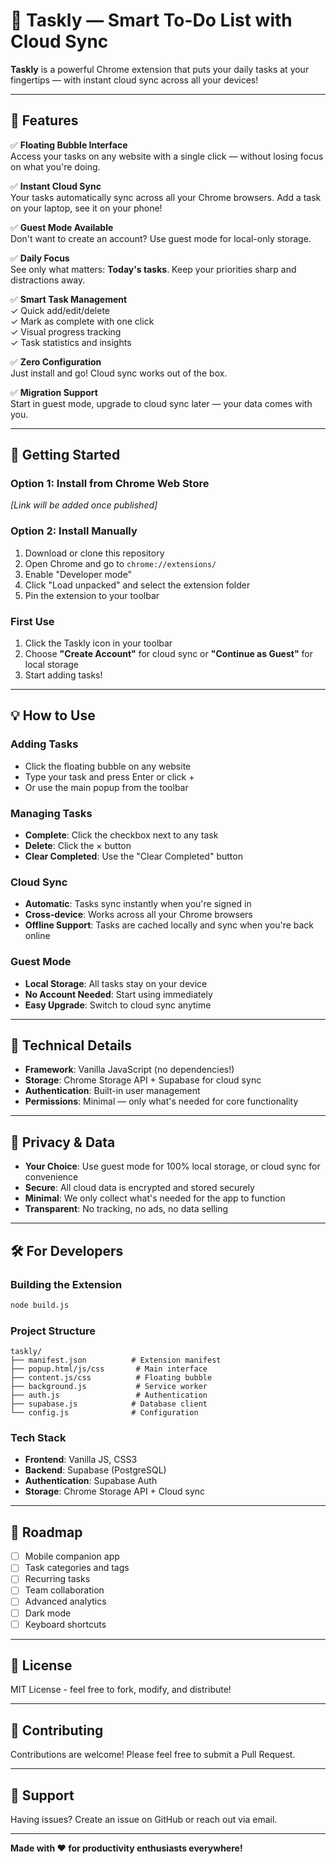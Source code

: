 # 🌟 Taskly — Smart To-Do List with Cloud Sync

**Taskly** is a powerful Chrome extension that puts your daily tasks at your fingertips — with instant cloud sync across all your devices!

---

## 📌 Features

✅ **Floating Bubble Interface**  
Access your tasks on any website with a single click — without losing focus on what you're doing.

✅ **Instant Cloud Sync**  
Your tasks automatically sync across all your Chrome browsers. Add a task on your laptop, see it on your phone!

✅ **Guest Mode Available**  
Don't want to create an account? Use guest mode for local-only storage.

✅ **Daily Focus**  
See only what matters: **Today's tasks**. Keep your priorities sharp and distractions away.

✅ **Smart Task Management**  
✓ Quick add/edit/delete  
✓ Mark as complete with one click  
✓ Visual progress tracking  
✓ Task statistics and insights  

✅ **Zero Configuration**  
Just install and go! Cloud sync works out of the box.

✅ **Migration Support**  
Start in guest mode, upgrade to cloud sync later — your data comes with you.

---

## 🚀 Getting Started

### Option 1: Install from Chrome Web Store
*[Link will be added once published]*

### Option 2: Install Manually
1. Download or clone this repository
2. Open Chrome and go to `chrome://extensions/`
3. Enable "Developer mode" 
4. Click "Load unpacked" and select the extension folder
5. Pin the extension to your toolbar

### First Use
1. Click the Taskly icon in your toolbar
2. Choose **"Create Account"** for cloud sync or **"Continue as Guest"** for local storage
3. Start adding tasks!

---

## 💡 How to Use

### Adding Tasks
- Click the floating bubble on any website
- Type your task and press Enter or click +
- Or use the main popup from the toolbar

### Managing Tasks  
- **Complete**: Click the checkbox next to any task
- **Delete**: Click the × button  
- **Clear Completed**: Use the "Clear Completed" button

### Cloud Sync
- **Automatic**: Tasks sync instantly when you're signed in
- **Cross-device**: Works across all your Chrome browsers
- **Offline Support**: Tasks are cached locally and sync when you're back online

### Guest Mode
- **Local Storage**: All tasks stay on your device
- **No Account Needed**: Start using immediately  
- **Easy Upgrade**: Switch to cloud sync anytime

---

## 🔧 Technical Details

- **Framework**: Vanilla JavaScript (no dependencies!)
- **Storage**: Chrome Storage API + Supabase for cloud sync
- **Authentication**: Built-in user management
- **Permissions**: Minimal — only what's needed for core functionality

---

## 📝 Privacy & Data

- **Your Choice**: Use guest mode for 100% local storage, or cloud sync for convenience
- **Secure**: All cloud data is encrypted and stored securely
- **Minimal**: We only collect what's needed for the app to function
- **Transparent**: No tracking, no ads, no data selling

---

## 🛠️ For Developers

### Building the Extension
```bash
node build.js
```

### Project Structure
```
taskly/
├── manifest.json          # Extension manifest
├── popup.html/js/css       # Main interface
├── content.js/css          # Floating bubble
├── background.js           # Service worker
├── auth.js                 # Authentication
├── supabase.js            # Database client
└── config.js              # Configuration
```

### Tech Stack
- **Frontend**: Vanilla JS, CSS3
- **Backend**: Supabase (PostgreSQL)
- **Authentication**: Supabase Auth
- **Storage**: Chrome Storage API + Cloud sync

---

## 🚀 Roadmap

- [ ] Mobile companion app
- [ ] Task categories and tags
- [ ] Recurring tasks
- [ ] Team collaboration
- [ ] Advanced analytics
- [ ] Dark mode
- [ ] Keyboard shortcuts

---

## 📄 License

MIT License - feel free to fork, modify, and distribute!

---

## 🤝 Contributing

Contributions are welcome! Please feel free to submit a Pull Request.

---

## 💬 Support

Having issues? Create an issue on GitHub or reach out via email.

---

**Made with ❤️ for productivity enthusiasts everywhere!**
